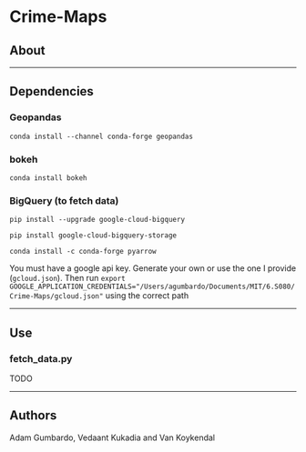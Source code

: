 # Crime-Maps
## About

---

## Dependencies

### Geopandas
`conda install --channel conda-forge geopandas`

### bokeh
`conda install bokeh`

### BigQuery (to fetch data)
`pip install --upgrade google-cloud-bigquery`

`pip install google-cloud-bigquery-storage`

`conda install -c conda-forge pyarrow`

You must have a google api key. Generate your own or use the one I provide (`gcloud.json`). Then run `export GOOGLE_APPLICATION_CREDENTIALS="/Users/agumbardo/Documents/MIT/6.S080/Crime-Maps/gcloud.json"` using the correct path

---

## Use

### fetch_data.py

TODO
___

## Authors
Adam Gumbardo, Vedaant Kukadia and Van Koykendal